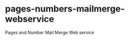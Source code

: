 pages-numbers-mailmerge-webservice
==================================

Pages and Number Mail Merge Web service